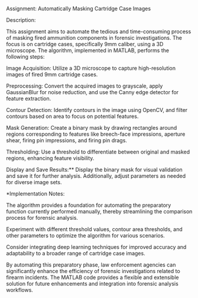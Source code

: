Assignment: Automatically Masking Cartridge Case Images

Description:

This assignment aims to automate the tedious and time-consuming process of masking fired ammunition components in forensic investigations. The focus is on cartridge cases, specifically 9mm caliber, using a 3D microscope. The algorithm, implemented in MATLAB, performs the following steps:

Image Acquisition: Utilize a 3D microscope to capture high-resolution images of fired 9mm cartridge cases.

Preprocessing: Convert the acquired images to grayscale, apply GaussianBlur for noise reduction, and use the Canny edge detector for feature extraction.

Contour Detection: Identify contours in the image using OpenCV, and filter contours based on area to focus on potential features.

Mask Generation: Create a binary mask by drawing rectangles around regions corresponding to features like breech-face impressions, aperture shear, firing pin impressions, and firing pin drags.

Thresholding: Use a threshold to differentiate between original and masked regions, enhancing feature visibility.

Display and Save Results:** Display the binary mask for visual validation and save it for further analysis. Additionally, adjust parameters as needed for diverse image sets.

*Implementation Notes:

The algorithm provides a foundation for automating the preparatory function currently performed manually, thereby streamlining the comparison process for forensic analysis.

Experiment with different threshold values, contour area thresholds, and other parameters to optimize the algorithm for various scenarios.

Consider integrating deep learning techniques for improved accuracy and adaptability to a broader range of cartridge case images.

By automating this preparatory phase, law enforcement agencies can significantly enhance the efficiency of forensic investigations related to firearm incidents. The MATLAB code provides a flexible and extensible solution for future enhancements and integration into forensic analysis workflows.
